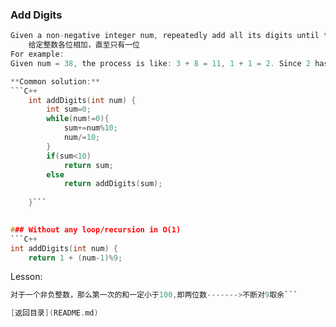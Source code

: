 ### Add Digits
```C
Given a non-negative integer num, repeatedly add all its digits until the result has only one digit：
    给定整数各位相加，直至只有一位
For example:
Given num = 38, the process is like: 3 + 8 = 11, 1 + 1 = 2. Since 2 has only one digit, return it. ```

**Common solution:**
```C++
    int addDigits(int num) {
        int sum=0;
        while(num!=0){
            sum+=num%10;
            num/=10;
        }
        if(sum<10)
            return sum;
        else 
            return addDigits(sum);
        
    }```
    

### Without any loop/recursion in O(1)
```C++
int addDigits(int num) {
    return 1 + (num-1)%9; 
```

Lesson:
```C
对于一个非负整数，那么第一次的和一定小于100,即两位数------->不断对9取余```

[返回目录](README.md)